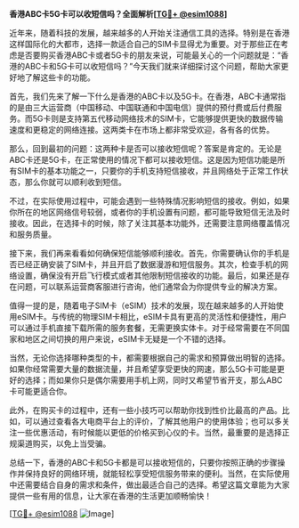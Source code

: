 **香港ABC卡5G卡可以收短信吗？全面解析[[TG💪+ @esim1088](https://t.me/s/esim1088)]**

近年来，随着科技的发展，越来越多的人开始关注通信工具的选择。特别是在香港这样国际化的大都市，选择一款适合自己的SIM卡显得尤为重要。对于那些正在考虑是否要购买香港ABC卡或者5G卡的朋友来说，可能最关心的一个问题就是：“香港的ABC卡和5G卡可以收短信吗？”今天我们就来详细探讨这个问题，帮助大家更好地了解这些卡的功能。

首先，我们先来了解一下什么是香港的ABC卡以及5G卡。在香港，ABC卡通常指的是由三大运营商（中国移动、中国联通和中国电信）提供的预付费或后付费服务。而5G卡则是支持第五代移动网络技术的SIM卡，它能够提供更快的数据传输速度和更稳定的网络连接。这两类卡在市场上都非常受欢迎，各有各的优势。

那么，回到最初的问题：这两种卡是否可以接收短信呢？答案是肯定的。无论是ABC卡还是5G卡，在正常使用的情况下都可以接收短信。这是因为短信功能是所有SIM卡的基本功能之一，只要你的手机支持短信接收，并且网络处于正常工作状态，那么你就可以顺利收到短信。

不过，在实际使用过程中，可能会遇到一些特殊情况影响短信的接收。例如，如果你所在的地区网络信号较弱，或者你的手机设置有问题，都可能导致短信无法及时接收。因此，在选择卡的时候，除了关注其基本功能外，还需要注意网络覆盖情况和服务质量。

接下来，我们再来看看如何确保短信能够顺利接收。首先，你需要确认你的手机是否已经正确安装了SIM卡，并且开启了数据漫游和短信服务。其次，检查手机的网络设置，确保没有开启飞行模式或者其他限制短信接收的功能。最后，如果还是存在问题，可以联系运营商客服进行咨询，他们通常会为你提供专业的解决方案。

值得一提的是，随着电子SIM卡（eSIM）技术的发展，现在越来越多的人开始使用eSIM卡。与传统的物理SIM卡相比，eSIM卡具有更高的灵活性和便捷性，用户可以通过手机直接下载所需的服务套餐，无需更换实体卡。对于经常需要在不同国家和地区之间切换的用户来说，eSIM卡无疑是一个不错的选择。

当然，无论你选择哪种类型的卡，都需要根据自己的需求和预算做出明智的选择。如果你经常需要大量的数据流量，并且希望享受更快的网速，那么5G卡可能是更好的选择；而如果你只是偶尔需要用手机上网，同时又希望节省开支，那么ABC卡可能更适合你。

此外，在购买卡的过程中，还有一些小技巧可以帮助你找到性价比最高的产品。比如，可以通过查看各大电商平台上的评价，了解其他用户的使用体验；也可以多关注一些优惠活动，有时候能以更低的价格买到心仪的卡。当然，最重要的是选择正规渠道购买，以免上当受骗。

总结一下，香港的ABC卡和5G卡都是可以接收短信的，只要你按照正确的步骤操作并保持良好的网络环境，就能轻松享受短信服务带来的便利。当然，在实际使用中还需要结合自身的需求和条件，做出最适合自己的选择。希望这篇文章能为大家提供一些有用的信息，让大家在香港的生活更加顺畅愉快！

[[TG💪+ @esim1088](https://t.me/s/esim1088) ![Image](https://i.postimg.cc/4NQfJmqS/Snipaste-2025-05-13-00-14-12.png)]